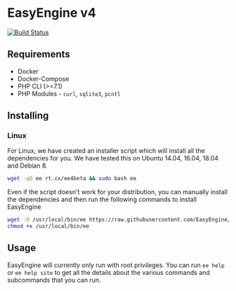 # EasyEngine v4

[![Build Status](https://travis-ci.org/EasyEngine/easyengine.svg?branch=master-v4)](https://travis-ci.org/EasyEngine/easyengine)

## Requirements

* Docker
* Docker-Compose
* PHP CLI (>=7.1)
* PHP Modules - `curl`, `sqlite3`, `pcntl`

## Installing

### Linux

For Linux, we have created an installer script which will install all the dependencies for you. We have tested this on Ubuntu 14.04, 16.04, 18.04 and Debian 8.

```bash
wget -qO ee rt.cx/ee4beta && sudo bash ee
```

Even if the script doesn't work for your distribution, you can manually install the dependencies and then run the following commands to install EasyEngine

```bash
wget -O /usr/local/bin/ee https://raw.githubusercontent.com/EasyEngine/easyengine-builds/master/phar/easyengine.phar
chmod +x /usr/local/bin/ee
```

## Usage

EasyEngine will currently only run with root privileges. You can run `ee help` or `ee help site` to get all the details about the various commands and subcommands that you can run.
